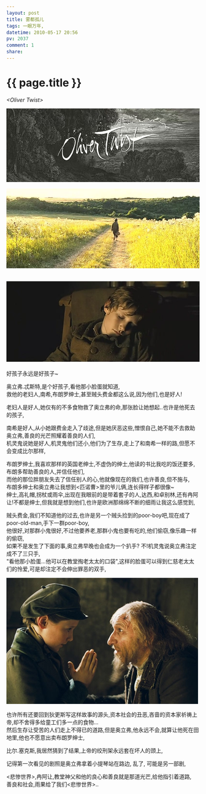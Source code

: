 ```yaml
---
layout: post
title: 雾都孤儿
tags: 一眼万年,
datetime: 2010-05-17 20:56
pv: 2037
comment: 1
share: 
---
```


{{ page.title }}
================

 <p><em>&lt;Oliver Twist&gt;</em></p><p><em><img small="0" src="/images/a6aa9efc07e358c7fd037f44.jpg"                                       /><br /></em></p><p> </p><p><em><img small="0" src="/images/d68526cf81aa0407f9dc6104.jpg"                                       /><br /><br /></em></p><p><em><img small="0" src="/images/74d85a33c33470c21b4cff07.jpg"                                       /><br /><br /></em>好孩子永远是好孩子~</p><p>奥立弗.忒斯特,是个好孩子,看他那小脸蛋就知道,<br />救他的老妇人,南希,布朗罗绅士,甚至贼头费金都这么说,因为他们,也是好人!</p><p>老妇人是好人,她仅有的不多食物救了奥立弗的命,那张脸让她想起..也许是他死去的孩子,</p><p>南希是好人,从小她跟费金走入了歧途,但是她厌恶这些,憎恨自己,她不能不去救助奥立弗,善良的光芒照耀着善良的人们,<br />机灵鬼说她是好人,机灵鬼他们还小,他们为了生存,走上了和南希一样的路,但愿不会变成比尔那样,</p><p>布朗罗绅士,我喜欢那样的英国老绅士,不虚伪的绅士,他读的书比我吃的饭还要多,布朗多帮助善良的人,并信任他们,<br />而他的那位胖朋友失去了信任别人的心,他就像现在的我们,也许善良,但不施与,<br />布朗多绅士和奥立弗让我想到&lt;匹诺曹&gt;里的爷儿俩,连长得样子都很像~<br />绅士,高礼帽,拐杖或雨伞,出现在我眼前的是带着套子的人,达西,和卓别林,还有冉阿让!不都是绅士,但我就是想到他们,也许是欧洲那绵绵不断的细雨让我这么感觉到,</p><p>贼头费金,我们不知道他的过去,也许是另一个贼头捡到的poor-boy吧,现在成了poor-old-man,手下一群poor-boy,<br />他很好,对那群小鬼很好,不过他要养老,那群小鬼也要有吃的,他们偷窃,像乐趣一样的偷窃,<br />如果不是发生了下面的事,奥立弗早晚也会成为一个扒手? 不!机灵鬼说奥立弗注定成不了三只手,<br />&quot;看他那小脸蛋...他可以在教堂掏老太太的口袋&quot;,这样的脸蛋可以得到仁慈老太太们的怜爱,可是却注定不会伸出罪恶的双手,</p><p><img small="0" src="/images/8e9bc1ddc768360e5882dd7b.jpg"                                       /></p><p>也许所有还要回到狄更斯写这样故事的源头,资本社会的丑恶,吝啬的资本家祈祷上帝,却不舍得多给童工们多一点的食物...<br />然后生存让受苦的人们走上不得已的道路,但是奥立弗,他永远不会,就算让他死在田地里,他也不愿意出卖布朗罗绅士,</p><p>比尔.塞克斯,我居然猜到了结果,上帝的绞刑架永远套在坏人的颈上,</p><p>记得第一次看见的剧照是奥立弗拿着小提琴站在路边, 乱了, 可能是另一部剧,</p><p> </p><p>&lt;悲惨世界&gt;,冉阿让,教堂神父和他的良心和善良就是那道光芒,给他指引着道路,<br />善良和社会,雨果给了我们&lt;悲惨世界&gt;..</p> 

